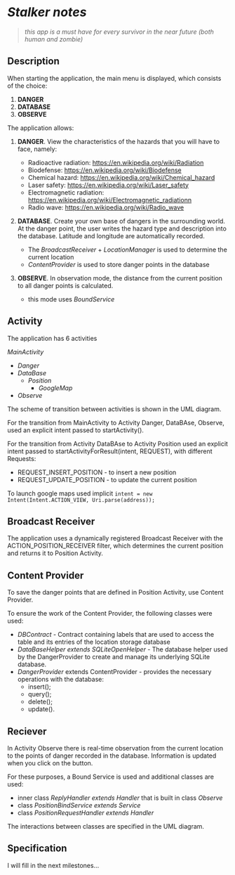 # ***Stalker notes***
>*this app is a must have for every survivor in the near future (both human and zombie)*
## **Description**
When starting the application, the main menu is displayed, which consists of the choice:
1. **DANGER**
2. **DATABASE**
3. **OBSERVE**

The application allows:
1. **DANGER**. View the characteristics of the hazards that you will have to face, namely:
   * Radioactive radiation: https://en.wikipedia.org/wiki/Radiation
   * Biodefense: https://en.wikipedia.org/wiki/Biodefense
   * Chemical hazard: https://en.wikipedia.org/wiki/Chemical_hazard
   * Laser safety: https://en.wikipedia.org/wiki/Laser_safety
   * Electromagnetic radiation: https://en.wikipedia.org/wiki/Electromagnetic_radiationn
   * Radio wave: https://en.wikipedia.org/wiki/Radio_wave
     
2. **DATABASE**. Create your own base of dangers in the surrounding world.
At the danger point, the user writes the hazard type and description into the database. Latitude and longitude are automatically recorded. 
   + The *BroadcastReceiver* + *LocationManager* is used to determine the current location
   + *ContentProvider* is used to store danger points in the database
3. **OBSERVE**. In observation mode, the distance from the current position to all danger points is calculated.
   + this mode uses *BoundService*
   
## **Activity**
The application has 6 activities

   *MainActivity*
   + *Danger*
   + *DataBase*
       - *Position*
           - *GoogleMap*
   +  *Observe*

The scheme of transition between activities is shown in the UML diagram.

For the transition from MainActivity to Activity Danger, DataBAse, Observe, used an explicit intent passed to startActivity().

For the transition from Activity DataBAse to Activity Position used an explicit intent passed to startActivityForResult(intent, REQUEST), with different Requests:
  - REQUEST_INSERT_POSITION - to insert a new position
  - REQUEST_UPDATE_POSITION - to update the current position

To launch google maps used implicit `intent = new Intent(Intent.ACTION_VIEW, Uri.parse(address));`

## **Broadcast Receiver**
The application uses a dynamically registered Broadcast Receiver with the ACTION_POSITION_RECEIVER filter, which determines the current position and returns it to Position Activity.

## **Content Provider**
To save the danger points that are defined in Position Activity, use Content Provider. 

To ensure the work of the Content Provider, the following classes were used:
  + *DBContract* - Contract containing labels that are used to access the table and its entries of the location storage database
  + *DataBaseHelper extends SQLiteOpenHelper* - The database helper used by the DangerProvider to create and manage its underlying SQLite database.
  +  *DangerProvider* extends ContentProvider - provides the necessary operations with the database:
     - insert();
     - query();
     - delete();
     - update().
 
 ## **Reciever**
In Activity Observe there is real-time observation from the current location to the points of danger recorded in the database. Information is updated when you click on the button. 

For these purposes, a Bound Service is used and additional classes are used:
  + inner class *ReplyHandler extends Handler* that is built in class *Observe*
  + class *PositionBindService extends Service*
  + class *PositionRequestHandler extends Handler*

The interactions between classes are specified in the UML diagram.

## **Specification**
I will fill in the next milestones...
